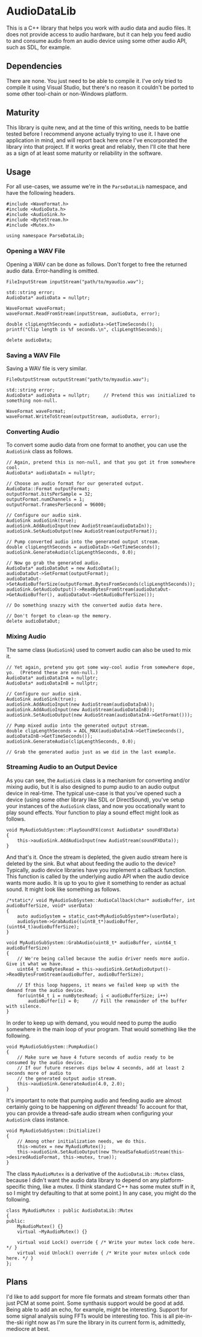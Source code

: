 # AudioDataLib

This is a C++ library that helps you work with audio data and audio files.  It does not provide access to
audio hardware, but it can help you feed audio to and consume audio from an audio device using some other
audio API, such as SDL, for example.

## Dependencies

There are none.  You just need to be able to compile it.  I've only tried to compile it using Visual Studio,
but there's no reason it couldn't be ported to some other tool-chain or non-Windows platform.

## Maturity

This library is quite new, and at the time of this writing, needs to be battle tested before I recommend anyone
actually trying to use it.  I have one application in mind, and will report back here once I've encorporated
the library into that project.  If it works great and reliably, then I'll cite that here as a sign of at least
some maturity or reliability in the software.

## Usage

For all use-cases, we assume we're in the `ParseDataLib` namespace, and have the following headers.

```
#include <WaveFormat.h>
#include <AudioData.h>
#include <AudioSink.h>
#include <ByteStream.h>
#include <Mutex.h>

using namespace ParseDataLib;
```

### Opening a WAV File

Opening a WAV can be done as follows.  Don't forget to free the returned audio data.  Error-handling is omitted.

```
FileInputStream inputStream("path/to/myaudio.wav");

std::string error;
AudioData* audioData = nullptr;

WaveFormat waveFormat;
waveFormat.ReadFromStream(inputStream, audioData, error);

double clipLengthSeconds = audioData->GetTimeSeconds();
printf("Clip length is %f seconds.\n", clipLengthSeconds);

delete audioData;
```

### Saving a WAV File

Saving a WAV file is very similar.

```
FileOutputStream outputStream("path/to/myaudio.wav");

std::string error;
AudioData* audioData = nullptr;     // Pretend this was initialized to something non-null.

WaveFormat waveFormat;
waveFormat.WriteToStream(outputStream, audioData, error);
```

### Converting Audio

To convert some audio data from one format to another, you can use the `AudioSink` class as follows.

```
// Again, pretend this is non-null, and that you got it from somewhere cool.
AudioData* audioDataIn = nullptr;

// Choose an audio format for our generated output.
AudioData::Format outputFormat;
outputFormat.bitsPerSample = 32;
outputFormat.numChannels = 1;
outputFormat.framesPerSecond = 96000;

// Configure our audio sink.
AudioSink audioSink(true);
audioSink.AddAudioInput(new AudioStream(audioDataIn));
audioSink.SetAudioOutput(new AudioStream(outputFormat));

// Pump converted audio into the generated output stream.
double clipLengthSeconds = audioDataIn->GetTimeSeconds();
audioSink.GenerateAudio(clipLengthSeconds, 0.0);

// Now go grab the generated audio.
AudioData* audioDataOut = new AudioData();
audioDataOut->SetFormat(outputFormat);
audioDataOut->SetAudioBufferSize(outputFormat.BytesFromSeconds(clipLengthSeconds));
audioSink.GetAudioOutput()->ReadBytesFromStream(audioDataOut->GetAudioBuffer(), audioDataOut->GetAudioBufferSize());

// Do something snazzy with the converted audio data here.

// Don't forget to clean-up the memory.
delete audioDataOut;
```

### Mixing Audio

The same class (`AudioSink`) used to convert audio can also be used to mix it.

```
// Yet again, pretend you got some way-cool audio from somewhere dope, yo.  (Pretend these are non-null.)
AudioData* audioDataInA = nullptr;
AudioData* audioDataInB = nullptr;

// Configure our audio sink.
AudioSink audioSink(true);
audioSink.AddAudioInput(new AudioStream(audioDataInA));
audioSink.AddAudioInput(new AudioStream(audioDataInB));
audioSink.SetAudioOutput(new AudioStream(audioDataInA->GetFormat()));

// Pump mixed audio into the generated output stream.
double clipLengthSeconds = ADL_MAX(audioDataInA->GetTimeSeconds(), audioDataInB->GetTimeSeconds());
audioSink.GenerateAudio(clipLengthSeconds, 0.0);

// Grab the generated audio just as we did in the last example.
```

### Streaming Audio to an Output Device

As you can see, the `AudioSink` class is a mechanism for converting and/or mixing audio, but it is
also designed to pump audio to an audio output device in real-time.  The typical use-case is that
you've opened such a device (using some other library like SDL or DirectSound), you've setup your
instances of the `AudioSink` class, and now you occationally want to play sound effects.  Your
function to play a sound effect might look as follows.

```
void MyAudioSubSystem::PlaySoundFX(const AudioData* soundFXData)
{
    this->audioSink.AddAudioInput(new AudioStream(soundFXData));
}
```

And that's it.  Once the stream is depleted, the given audio stream here is deleted by the sink.
But what about feeding the audio to the device?  Typically, audio device libraries have you
implement a callback function.  This function is called by the underlying audio API when the
audio device wants more audio.  It is up to you to give it something to render as actual sound.
It might look like something as follows.

```
/*static*/ void MyAudioSubSystem::AudioCallback(char* audioBuffer, int audioBufferSize, void* userData)
{
    auto audioSystem = static_cast<MyAudioSubSystem*>(userData);
    audioSystem->GrabAudio((uint8_t*)audioBuffer, (uint64_t)audioBufferSize);
}

void MyAudioSubSystem::GrabAudio(uint8_t* audioBuffer, uint64_t audioBufferSize)
{
    // We're being called because the audio driver needs more audio.  Give it what we have.
    uint64_t numBytesRead = this->audioSink.GetAudioOutput()->ReadBytesFromStream(audioBuffer, audioBufferSize);

    // If this loop happens, it means we failed keep up with the demand from the audio device.
    for(uint64_t i = numBytesRead; i < audioBufferSize; i++)
        audioBuffer[i] = 0;     // Fill the remainder of the buffer with silence.
}
```

In order to keep up with demand, you would need to pump the audio somewhere in the main
loop of your program.  That would something like the following.

```
void MyAudioSubSystem::PumpAudio()
{
    // Make sure we have 4 future seconds of audio ready to be consumed by the audio device.
    // If our future reserves dips below 4 seconds, add at least 2 seconds more of audio to
    // the generated output audio stream.
    this->audioSink.GenerateAudio(4.0, 2.0);
}
```

It's important to note that pumping audio and feeding audio are almost certainly going to
be happening on *different* threads!  To account for that, you can provide a thread-safe
audio stream when configuring your `AudioSink` class instance.

```
void MyAudioSubSystem::Initialize()
{
    // Among other initialization needs, we do this.
    this->mutex = new MyAudioMutex();
    this->audioSink.SetAudioOutput(new ThreadSafeAudioStream(this->desiredAudioFormat, this->mutex, true));
}
```

The class `MyAudioMutex` is a derivative of the `AudioDataLib::Mutex` class, because I didn't
want the audio data library to depend on any platform-specific thing, like a mutex.
(I think standard C++ has some mutex stuff in it, so I might try defaulting to that at some point.)
In any case, you might do the following.

```
class MyAudioMutex : public AudioDataLib::Mutex
{
public:
    MyAudioMutex() {}
    virtual ~MyAudioMutex() {}

    virtual void Lock() override { /* Write your mutex lock code here. */ }
    virtual void Unlock() override { /* Write your mutex unlock code here. */ }
};
```

## Plans

I'd like to add support for more file formats and stream formats other than just PCM at some point.
Some synthasis support would be good at add.  Being able to add an echo, for example, might be
interesting.  Support for some signal analysis suing FFTs would be interesting too.
This is all pie-in-the-ski right now as I'm sure the library in its current form is,
admittedly, mediocre at best.